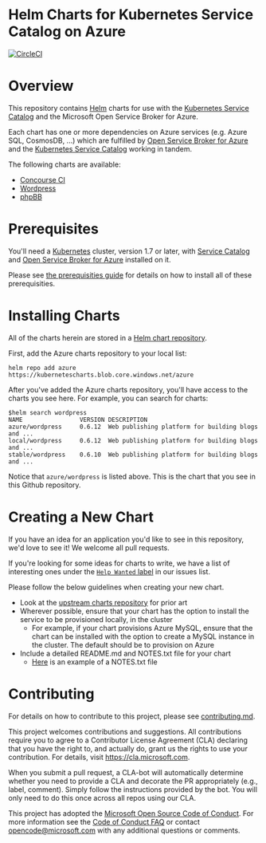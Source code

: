 # Helm Charts for Kubernetes Service Catalog on Azure

[![CircleCI](https://circleci.com/gh/Azure/helm-charts.svg?style=svg&circle-token=e8c9c6863d2aac35c678888ca7346618be17aeb8)](https://circleci.com/gh/Azure/helm-charts)

# Overview

This repository contains [Helm](https://helm.sh/) charts for use with the
[Kubernetes Service Catalog](https://github.com/kubernetes-incubator/service-catalog)
and the Microsoft Open Service Broker for Azure.

Each chart has one or more dependencies on Azure services (e.g. Azure SQL, CosmosDB, ...)
which are fulfilled by [Open Service Broker for Azure](https://github.com/Azure/open-service-broker-azure) and
the [Kubernetes Service Catalog](https://github.com/kubernetes-incubator/service-catalog) working
in tandem.

The following charts are available:

- [Concourse CI](./concourse)
- [Wordpress](./wordpress)
- [phpBB](./phpbb)

# Prerequisites

You'll need a [Kubernetes](https://kubernetes.io) cluster, version 1.7 or later,
with [Service Catalog](https://github.com/kubernetes-incubator/service-catalog)
and [Open Service Broker for Azure](https://github.com/Azure/open-service-broker-azure) 
installed on it.

Please see [the prerequisities guide](./docs/prerequisities/README.md) for 
details on how to install all of these prerequisities.

# Installing Charts

All of the charts herein are stored in a 
[Helm chart repository](https://github.com/kubernetes/helm/blob/master/docs/chart_repository.md). 

First, add the Azure charts repository to your local list:

```console
helm repo add azure https://kubernetescharts.blob.core.windows.net/azure
```

After you've added the Azure charts repository, you'll have access to the charts you see here.
For example, you can search for charts:

```console
$helm search wordpress
NAME            	VERSION	DESCRIPTION
azure/wordpress 	0.6.12 	Web publishing platform for building blogs and ...
local/wordpress 	0.6.12 	Web publishing platform for building blogs and ...
stable/wordpress	0.6.10 	Web publishing platform for building blogs and ...
```

Notice that `azure/wordpress` is listed above. This is the chart that you see in this
Github repository.

# Creating a New Chart

If you have an idea for an application you'd like to see in this repository,
we'd love to see it! We welcome all pull requests.

If you're looking for some ideas for charts to write, we have a list of interesting
ones under the 
[`Help Wanted` label](https://github.com/Azure/helm-charts/issues?q=is%3Aissue+is%3Aopen+label%3A%22help+wanted%22)
in our issues list.

Please follow the below guidelines when creating your new chart.

- Look at the [upstream charts repository](https://github.com/kubernetes/charts) for prior art
- Wherever possible, ensure that your chart has the option to install the service to be 
provisioned locally, in the cluster
    - For example, if your chart provisions Azure MySQL, ensure that the chart can be 
    installed with the option to create a MySQL instance in the cluster. The default should
    be to provision on Azure
- Include a detailed README.md and NOTES.txt file for your chart
    - [Here](./wordpress/templates/NOTES.txt) is an
    example of a NOTES.txt file

# Contributing

For details on how to contribute to this project, please see [contributing.md](./docs/contributing.md).

This project welcomes contributions and suggestions. All contributions require you to agree to a
Contributor License Agreement (CLA) declaring that you have the right to, and actually do, grant us
the rights to use your contribution. For details, visit https://cla.microsoft.com.

When you submit a pull request, a CLA-bot will automatically determine whether you need to provide
a CLA and decorate the PR appropriately (e.g., label, comment). Simply follow the instructions
provided by the bot. You will only need to do this once across all repos using our CLA.

This project has adopted the [Microsoft Open Source Code of Conduct](https://opensource.microsoft.com/codeofconduct/).
For more information see the [Code of Conduct FAQ](https://opensource.microsoft.com/codeofconduct/faq/) or
contact [opencode@microsoft.com](mailto:opencode@microsoft.com) with any additional questions or comments.
